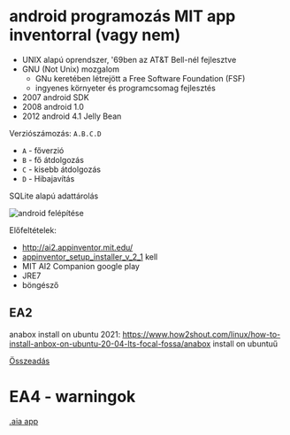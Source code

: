 # android programozás MIT app inventorral (vagy nem)

- UNIX alapú oprendszer, '69ben az AT&T Bell-nél fejlesztve
- GNU (Not Unix) mozgalom 
  - GNu keretében létrejött a Free Software Foundation (FSF)
  - ingyenes környeter és programcsomag fejlesztés
 - 2007 android SDK
 - 2008 android 1.0
 - 2012 android 4.1 Jelly Bean
 
Verziószámozás: `A.B.C.D`
- `A` - főverzió
- `B` - fő átdolgozás
- `C` - kisebb átdolgozás
- `D` - Hibajavítás

SQLite alapú adattárolás

![android felépítése](https://www.researchgate.net/profile/Zoltan-Balogh-4/publication/282642398/figure/fig1/AS:281850242191380@1444209742669/Android-OS-Structure-10.png)


Előfeltételek: 
- http://ai2.appinventor.mit.edu/
- [appinventor_setup_installer_v_2_1](https://appinventor.mit.edu/explore/ai2/linux) kell 
- MIT AI2 Companion google play
- JRE7
- böngésző

## EA2
anabox install on ubuntu 2021: https://www.how2shout.com/linux/how-to-install-anbox-on-ubuntu-20-04-lts-focal-fossa/anabox install on ubuntuű

[Összeadás](https://github.com/gabboraron/android_programozas/blob/main/EA1.apk)

# EA4 - warningok
[.aia app](https://github.com/gabboraron/android_programozas/blob/main/EA3.aia)
